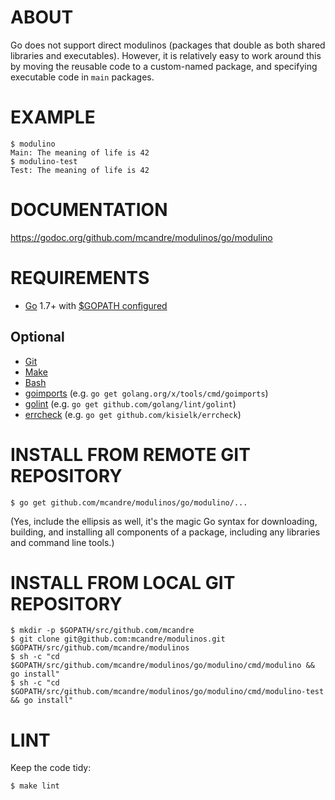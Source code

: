 # ABOUT

Go does not support direct modulinos (packages that double as both shared libraries and executables). However, it is relatively easy to work around this by moving the reusable code to a custom-named package, and specifying executable code in `main` packages.

# EXAMPLE

```
$ modulino
Main: The meaning of life is 42
$ modulino-test
Test: The meaning of life is 42
```

# DOCUMENTATION

https://godoc.org/github.com/mcandre/modulinos/go/modulino

# REQUIREMENTS

* [Go](https://golang.org) 1.7+ with [$GOPATH configured](https://gist.github.com/mcandre/ef73fb77a825bd153b7836ddbd9a6ddc)

## Optional

* [Git](https://git-scm.com)
* [Make](https://www.gnu.org/software/make/)
* [Bash](https://www.gnu.org/software/bash/)
* [goimports](https://godoc.org/golang.org/x/tools/cmd/goimports) (e.g. `go get golang.org/x/tools/cmd/goimports`)
* [golint](https://github.com/golang/lint) (e.g. `go get github.com/golang/lint/golint`)
* [errcheck](https://github.com/kisielk/errcheck) (e.g. `go get github.com/kisielk/errcheck`)

# INSTALL FROM REMOTE GIT REPOSITORY

```
$ go get github.com/mcandre/modulinos/go/modulino/...
```

(Yes, include the ellipsis as well, it's the magic Go syntax for downloading, building, and installing all components of a package, including any libraries and command line tools.)

# INSTALL FROM LOCAL GIT REPOSITORY

```
$ mkdir -p $GOPATH/src/github.com/mcandre
$ git clone git@github.com:mcandre/modulinos.git $GOPATH/src/github.com/mcandre/modulinos
$ sh -c "cd $GOPATH/src/github.com/mcandre/modulinos/go/modulino/cmd/modulino && go install"
$ sh -c "cd $GOPATH/src/github.com/mcandre/modulinos/go/modulino/cmd/modulino-test && go install"
```

# LINT

Keep the code tidy:

```
$ make lint
```
